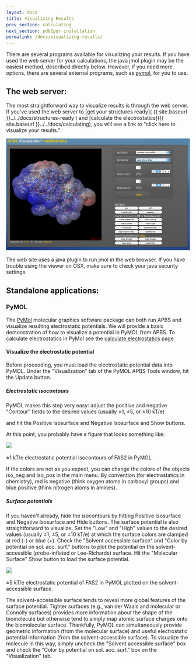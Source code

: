 ```yaml
---
layout: docs
title: Visualizing Results
prev_section: calculating
next_section: pdb2pqr-installation
permalink: /docs/visualizing-results/
---
```


There are several programs available for visualizing your results.  If
you have used the web server for your calculations, the java jmol plugin may
be the easiest method, described directly below.  However, if you need more options, there are
several external programs, such as [pymol](.#pymol), for you to use.


<!-- VMD -->


## The web server:

The most straightforward way to visualize results is through the web server.  If 
you've used the web server to [get your structures ready]( {{ site.baseurl }}../../docs/structures-ready )
and [calculate the electrostatics]({{ site.baseurl }}../../docs/calculating), you will 
see a link to "click here to visualize your results."

<p><img src="https://raw.githubusercontent.com/Electrostatics/electrostatics.github.io/master/img/web_jmol_screenshot.png" /></p>

The web site uses a java plugin to run jmol in the web browser.  If you have trouble 
using the viewer on OSX, make sure to check your java security settings.

## Standalone applications:

### PyMOL

The <a href="http://www.pymol.org" target="BLANK">PyMol</a> molecular graphics software package
can both run APBS and visualize resulting electrostatic potentials. We will provide a basic
demonstration of how to visualize a potential in PyMOL from APBS.  To
calculate electrostatics in PyMol see the [calculate
electrostatics]( {{site.baseurl}}../../docs/calculating) page.

#### Visualize the electrostatic potential

Before proceeding, you must load the
electrostatic potential data into PyMOL. Under the "Visualization" tab of
the PyMOL APBS Tools window, hit the Update button.

##### Electrostatic isocontours

PyMOL makes this step very easy: adjust the positive and negative
"Contour" fields to the desired values (usually ±1, ±5, or ±10 kT/e)
<!-- TODO: add this: [kT/e]( {{site.baseurl}}../../apbs-faq/#units-potential) -->
and hit the Positive Isosurface and
Negative Isosurface and Show buttons.

At this point, you probably have a figure that looks something like:

<p><img src="https://raw.githubusercontent.com/Electrostatics/apbs-pdb2pqr/gh-pages/img/fas2-iso-pymol.png" /></p>

±1 kT/e electrostatic potential isocontours of FAS2 in PyMOL

If the colors are not as you expect, you can change the colors of the
objects iso_neg and iso_pos in the main menu. By convention (for
electrostatics in chemistry), red is negative (think oxygen atoms in
carboxyl groups) and blue positive (think nitrogen atoms in amines).

##### Surface potentials

If you haven't already, hide the isocontours by hitting Positive
Isosurface and Negative Isosurface and Hide buttons.  The surface
potential is also straightforward to visualize. Set the "Low" and "High"
values to the desired values (usually ±1, ±5, or ±10 kT/e) at which the
surface colors are clamped at red (-) or blue (+). Check the "Solvent
accessible surface" and "Color by potential on sol. acc. surf." buttons
to plot the potential on the solvent-accessible (probe-inflated or
Lee-Richards) surface. Hit the "Molecular Surface" Show button to load
the surface potential.


<p><img
src="https://raw.githubusercontent.com/Electrostatics/apbs-pdb2pqr/gh-pages/img/fas2-surf-pymol.png" /></p>

±5 kT/e electrostatic potential of FAS2 in PyMOL plotted on the solvent-accessible surface.

The solvent-accessible surface tends to reveal more global
features of the surface potential. Tighter surfaces (e.g., van der Waals
and molecular or Connolly surfaces) provides more information about the
shape of the biomolecule but otherwise tend to simply map atomic surface
charges onto the biomolecular surface. Thankfully, PyMOL can simultaneously provide geometric information (from the molecular surface) and useful electrostatic potential information (from the solvent-accessible surface).
 To visualize
the molecule in this way, simply uncheck the "Solvent accessible surface"
box and check the "Color by potential on sol. acc. surf." box on the
"Visualization" tab.


<!--
VMD
http://www.poissonboltzmann.org/file-formats/mesh-and-data-formats/opendx-
scalar-data
-->
